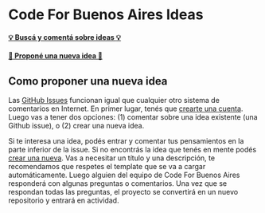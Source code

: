# Code For Buenos Aires Ideas

#### [:bulb: Buscá y comentá sobre ideas :bulb:](https://github.com/codeforbuenosaires/ideas/issues)
#### [:star2: Proponé una nueva idea :star2:](https://github.com/codeforbuenosaires/ideas/issues/new)

## Como proponer una nueva idea

Las [GitHub Issues](https://guides.github.com/features/issues/) funcionan igual que cualquier otro sistema de comentarios en Internet. En primer lugar, tenés que [crearte una cuenta](https://github.com/join). Luego vas a tener dos opciones: (1) comentar sobre una idea existente (una Github issue), o (2) crear una nueva idea.

Si te interesa una idea, podés entrar y comentar tus pensamientos en la parte inferior de la issue. Si no encontrás la idea que tenés en mente podés [crear una nueva](https://github.com/codeforbuenosaires/ideas/issues/new). Vas a necesitar un título y una descripción, te recomendamos que respetes el template que se va a cargar automáticamente. Luego alguien del equipo de Code For Buenos Aires responderá con algunas preguntas o comentarios. Una vez que se respondan todas las preguntas, el proyecto se convertirá en un nuevo repositorio y entrará en actividad.
